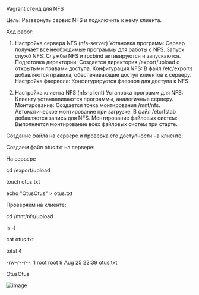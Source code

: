 Vagrant стенд для NFS

Цель:
Развернуть сервис NFS и подключить к нему клиента.

Ход работ:

1. Настройка сервера NFS (nfs-server)
Установка программ: Сервер получает все необходимые программы для работы с NFS.
Запуск служб NFS: Службы NFS и rpcbind активируются и запускаются.
Подготовка директории: Создается директория /export/upload с открытыми правами доступа.
Конфигурация NFS: В файл /etc/exports добавляются правила, обеспечивающие доступ клиентов к серверу.
Настройка фаервола: Конфигурируется фаервол для доступа к NFS.

2. Настройка клиента NFS (nfs-client)
Установка программ для NFS: Клиенту устанавливаются программы, аналогичные серверу.
Монтирование: Создается точка монтирования /mnt/nfs.
Автоматическое монтирование при загрузке: В файл /etc/fstab добавляется запись для NFS.
Монтирование файловых систем: Выполняется монтирование всех файловых систем при старте.

Создание файла на сервере и проверка его доступности на клиенте:

Создаем файл otus.txt на сервере:

 На сервере

cd /export/upload

touch otus.txt

echo "OtusOtus" > otus.txt

Проверяем на клиенте:

cd /mnt/nfs/upload 

ls -l

cat otus.txt

total 4

-rw-r--r--. 1 root root 9 Aug 25 22:39 otus.txt

OtusOtus

![image](https://github.com/user-attachments/assets/e526b609-9d0f-43f9-b021-e5b2a4ac166f)


